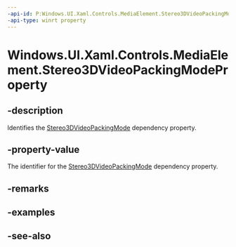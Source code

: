 ```yaml
---
-api-id: P:Windows.UI.Xaml.Controls.MediaElement.Stereo3DVideoPackingModeProperty
-api-type: winrt property
---
```


<!-- Property syntax
public Windows.UI.Xaml.DependencyProperty Stereo3DVideoPackingModeProperty { get; }
-->

# Windows.UI.Xaml.Controls.MediaElement.Stereo3DVideoPackingModeProperty

## -description
Identifies the [Stereo3DVideoPackingMode](mediaelement_stereo3dvideopackingmode.md) dependency property.


## -property-value
The identifier for the [Stereo3DVideoPackingMode](mediaelement_stereo3dvideopackingmode.md) dependency property.

## -remarks

## -examples

## -see-also
